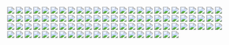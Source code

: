 ![](<html>)
![](graphs/plots/world/world_2013_feb_01_irish-tycoon-kidnapped-found.png)
![](graphs/plots/world/world_2013_feb_01_japanese-pop-star-apology-boyfriend.png)
![](graphs/plots/world/world_2013_feb_01_us-military-suicide-epidemic-veteran.png)
![](graphs/plots/world/world_2013_feb_02_mali-jihadis-sharia-black-africans.png)
![](graphs/plots/world/world_2013_feb_02_romania-uk-immigrants-diplomatic-row.png)
![](graphs/plots/world/world_2013_feb_03_sniper-chris-kyle-shot-dead.png)
![](graphs/plots/world/world_2013_feb_04_alabama-hostage-standoff-jimmy-lee-dykes.png)
![](graphs/plots/world/world_2013_feb_05_cia-rendition-countries-covert-support.png)
![](graphs/plots/world/world_2013_feb_05_north-korea-video-us-city-flames.png)
![](graphs/plots/world/world_2013_feb_06_tsunami-alert-solomon-islands-earthquake.png)
![](graphs/plots/world/world_2013_feb_07_iran-footage-cia-spy-drone.png)
![](graphs/plots/world/world_2013_feb_08_lapd-manhunt-chris-dorner-training.png)
![](graphs/plots/world/world_2013_feb_09_lapd-christopher-dorner-evade-police.png)
![](graphs/plots/world/world_2013_feb_10_china-tightens-concerts-rules.png)
![](graphs/plots/world/world_2013_feb_10_software-tracks-social-media-defence.png)
![](graphs/plots/world/world_2013_feb_11_christopher-dorner-lapd-grievance-judge.png)
![](graphs/plots/world/world_2013_feb_11_navy-seal-bin-laden-military-benefits.png)
![](graphs/plots/world/world_2013_feb_11_pope-benedict-shock-resignation-taboo.png)
![](graphs/plots/world/world_2013_feb_11_pope-benedict-xvi-resigns-age.png)
![](graphs/plots/world/world_2013_feb_12_barack-obama-swift-action-north-korea-nuclear.png)
![](graphs/plots/world/world_2013_feb_12_china-north-korea-nuclear-test.png)
![](graphs/plots/world/world_2013_feb_12_christopher-dorner-lapd-death-penalty.png)
![](graphs/plots/world/world_2013_feb_12_israel-prisoner-x-australian-mossad-agent.png)
![](graphs/plots/world/world_2013_feb_12_north-korea-nuclear-test-earthquake.png)
![](graphs/plots/world/world_2013_feb_13_christopher-dorner-charred-remains-cabin.png)
![](graphs/plots/world/world_2013_feb_13_christopher-dorner-standoff-barricades-cabin.png)
![](graphs/plots/world/world_2013_feb_13_french-driver-200kmh-car-chase.png)
![](graphs/plots/world/world_2013_feb_14_christopher-dorner-fire-police.png)
![](graphs/plots/world/world_2013_feb_14_oscar-pistorius-murder-charge-south-africa.png)
![](graphs/plots/world/world_2013_feb_14_oscar-pistorius-murder-girlfriends-shooting.png)
![](graphs/plots/world/world_2013_feb_14_reeva-steenkamp-friends-shock-at-loss.png)
![](graphs/plots/world/world_2013_feb_14_reeva-steenkamp-shooting-oscar-pistorius.png)
![](graphs/plots/world/world_2013_feb_15_carnival-triumph-docks-alabama-ordeal.png)
![](graphs/plots/world/world_2013_feb_15_hundreds-injured-meteorite-russian-city-chelyabinsk.png)
![](graphs/plots/world/world_2013_feb_15_meteorite-footage-russia-dashcams.png)
![](graphs/plots/world/world_2013_feb_15_oscar-pistorius-court-denies-murder.png)
![](graphs/plots/world/world_2013_feb_15_oscar-pistorius-reeva-steenkamp-court.png)
![](graphs/plots/world/world_2013_feb_15_oscar-pistorius-tears-murder-charge.png)
![](graphs/plots/world/world_2013_feb_15_pope-resignation-bizarre-deborah-orr.png)
![](graphs/plots/world/world_2013_feb_15_reeva-steenkamp-oscar-pistorius-twitter.png)
![](graphs/plots/world/world_2013_feb_16_oscar-pistorius-future-reeva-steenkamp.png)
![](graphs/plots/world/world_2013_feb_16_oscar-pistorius-murder-charge-family.png)
![](graphs/plots/world/world_2013_feb_16_reeva-steenkamp-shooting.png)
![](graphs/plots/world/world_2013_feb_17_oscar-pistorius-cricket-bat.png)
![](graphs/plots/world/world_2013_feb_17_oscar-pistorius-shooting-steenkamp.png)
![](graphs/plots/world/world_2013_feb_18_country-singer-mindy-mcready-dead.png)
![](graphs/plots/world/world_2013_feb_18_israeli-soldier-posts-instagram-palestinian.png)
![](graphs/plots/world/world_2013_feb_18_oscar-pistorius-gun-shooting.png)
![](graphs/plots/world/world_2013_feb_18_oscar-pistorius-legal-q-and-a.png)
![](graphs/plots/world/world_2013_feb_19_diamond-robbery-brussels-airport-plane.png)
![](graphs/plots/world/world_2013_feb_19_excerpts-prosecutors-case-oscar-pistorius.png)
![](graphs/plots/world/world_2013_feb_19_oscar-pistorius-defence-statement.png)
![](graphs/plots/world/world_2013_feb_19_oscar-pistorius-weeps-riveting-testimony.png)
![](graphs/plots/world/world_2013_feb_19_reeva-steenkamp-funeral-south-africa.png)
![](graphs/plots/world/world_2013_feb_19_reeva-steenkamp-funeral.png)
![](graphs/plots/world/world_2013_feb_20_oscar-pistorious-lawyer-barry-roux.png)
![](graphs/plots/world/world_2013_feb_20_oscar-pistorius-case-police-blunders.png)
![](graphs/plots/world/world_2013_feb_20_oscar-pistorius-dropped-sponsors.png)
![](graphs/plots/world/world_2013_feb_20_reeva-steenkamp-shooting-disputed-points.png)
![](graphs/plots/world/world_2013_feb_21_oscar-pistorius-case-jail-bail.png)
![](graphs/plots/world/world_2013_feb_21_oscar-pistorius-case-lead-detective-removed.png)
![](graphs/plots/world/world_2013_feb_21_oscar-pistorius-detective-taken-off-case.png)
![](graphs/plots/world/world_2013_feb_21_pope-retired-amid-gay-bishop-blackmail-inquiry.png)
![](graphs/plots/world/world_2013_feb_22_german-president-pleads-britain-stay-eu.png)
![](graphs/plots/world/world_2013_feb_22_oscar-pistorious-bail-judge-reasons.png)
![](graphs/plots/world/world_2013_feb_22_oscar-pistorius-bail-murder-trial.png)
![](graphs/plots/world/world_2013_feb_22_oscar-pistorius-bail-reaction.png)
![](graphs/plots/world/world_2013_feb_22_oscar-pistorius-released-on-bail.png)
![](graphs/plots/world/world_2013_feb_23_cardinal-keith-o-brien-accused-inappropriate.png)
![](graphs/plots/world/world_2013_feb_23_vatican-pope-gay-conclave-reports.png)
![](graphs/plots/world/world_2013_feb_24_oscar-pistorius-brother-homicide-charge.png)
![](graphs/plots/world/world_2013_feb_24_pope-considering-response-inappropriate-acts-cardinal.png)
![](graphs/plots/world/world_2013_feb_25_cardinal-keith-obrien-resigns.png)
![](graphs/plots/world/world_2013_feb_25_michelle-obama-oscars-dress-iran.png)
![](graphs/plots/world/world_2013_feb_25_oscar-pistorius-reports-authorities-bail.png)
![](graphs/plots/world/world_2013_feb_25_pope-forces-out-keith-obrien.png)
![](graphs/plots/world/world_2013_feb_26_italy-election-austerity-eurozone-turmoil.png)
![](graphs/plots/world/world_2013_feb_26_luxor-hot-air-balloon-crash-kills-tourists.png)
![](graphs/plots/world/world_2013_feb_26_oscar-pistorius-memorial-service-reeva-steenkamp.png)
![](graphs/plots/world/world_2013_feb_26_titanic-2-launch-new-york-replica.png)
![](graphs/plots/world/world_2013_feb_27_marijuana-cannon-us-border-seized-mexico.png)
![](graphs/plots/world/world_2013_feb_27_shark-attack-kills-film-maker-new-zealand.png)
![](graphs/plots/world/world_2013_feb_28_bradley-manning-trial-plea-statement.png)
![](graphs/plots/world/world_2013_feb_28_man-dies-south-africa-police-van.png)
![](graphs/plots/world/world_2013_jan_28_mali-timbuktu-library-ancient-manuscripts.png)
![](graphs/plots/world/world_2013_jan_28_queen-beatrix-netherlands-abdicates.png)
![](graphs/plots/world/world_2013_jan_30_israeli-warplane-syria-lebanon-border.png)
![](graphs/plots/world/world_2013_jan_31_caleb-moore-death-x-games-injuries.png)
![](graphs/plots/world/world_2013_jan_31_girl-performed-obama-inuaguration-shot.png)
![](graphs/plots/world/world_2013_mar_01_man-disappears-sinkhole-florida.png)
![](graphs/plots/world/world_2013_mar_02_obama-job-cuts-sequester-crisis.png)
![](graphs/plots/world/world_2013_mar_03_cardinal-keith-obrien-admits-sexual-misconduct.png)
![](graphs/plots/world/world_shortcuts_2013_feb_20_pain-oscar-pistorius-courtroom-photograph.png)
![](graphs/plots/world/world_us-news-blog_2013_feb_13_did-the-police-start-fire-that-killed-christopher-dorner.png)
